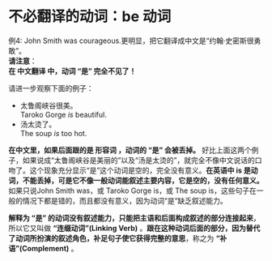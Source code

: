 # 不必翻译的动词：be 动词

例4: John Smith was courageous.更明显，把它翻译成中文是“约翰·史密斯很勇敢”。  
<b>请注意</b>：  
<b>在 **中文翻译** 中，动词 **“是”** 完全不见了！</b>  
  
请进一步观察下面的例子：


- 太鲁阁峡谷很美。  
Taroko Gorge <em>is</em> beautiful.  
- 汤太烫了。  
The soup <em>is</em> too hot.



<b>在中文里，如果后面跟的是 **形容词** ，动词的 **“是”** 会被丢掉。</b> 好比上面这两个例子，如果说成“太鲁阁峡谷是美丽的”以及“汤是太烫的”，就完全不像中文说话的口吻了。这个现象充分显示“是”这个动词是空的，完全没有意义。<b>在英语中 **is** 是动词，不能丢掉，可是它**不像一般动词能叙述主要内容，它是空的，没有任何意义**。</b> 如果只说John Smith was，或 Taroko Gorge is，或 The soup is，这些句子在一般的情况下都是错的，而且都没有意义，因为动词“是”缺乏叙述能力。

<b>解释为 **“是”** 的动词**没有叙述能力**，**只能把主语和后面构成叙述的部分连接起来**</b>，所以它又叫做 **“连缀动词”(Linking Verb)** 。<b>跟在这种动词后面的部分，因为替代了动词所扮演的叙述角色，补足句子使它获得完整的意思</b>，称之为 **“补语”(Complement)** 。